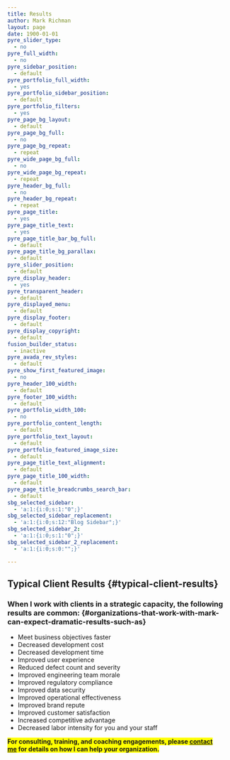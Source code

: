 ```yaml
---
title: Results
author: Mark Richman
layout: page
date: 1900-01-01
pyre_slider_type:
  - no
pyre_full_width:
  - no
pyre_sidebar_position:
  - default
pyre_portfolio_full_width:
  - yes
pyre_portfolio_sidebar_position:
  - default
pyre_portfolio_filters:
  - yes
pyre_page_bg_layout:
  - default
pyre_page_bg_full:
  - no
pyre_page_bg_repeat:
  - repeat
pyre_wide_page_bg_full:
  - no
pyre_wide_page_bg_repeat:
  - repeat
pyre_header_bg_full:
  - no
pyre_header_bg_repeat:
  - repeat
pyre_page_title:
  - yes
pyre_page_title_text:
  - yes
pyre_page_title_bar_bg_full:
  - default
pyre_page_title_bg_parallax:
  - default
pyre_slider_position:
  - default
pyre_display_header:
  - yes
pyre_transparent_header:
  - default
pyre_displayed_menu:
  - default
pyre_display_footer:
  - default
pyre_display_copyright:
  - default
fusion_builder_status:
  - inactive
pyre_avada_rev_styles:
  - default
pyre_show_first_featured_image:
  - no
pyre_header_100_width:
  - default
pyre_footer_100_width:
  - default
pyre_portfolio_width_100:
  - no
pyre_portfolio_content_length:
  - default
pyre_portfolio_text_layout:
  - default
pyre_portfolio_featured_image_size:
  - default
pyre_page_title_text_alignment:
  - default
pyre_page_title_100_width:
  - default
pyre_page_title_breadcrumbs_search_bar:
  - default
sbg_selected_sidebar:
  - 'a:1:{i:0;s:1:"0";}'
sbg_selected_sidebar_replacement:
  - 'a:1:{i:0;s:12:"Blog Sidebar";}'
sbg_selected_sidebar_2:
  - 'a:1:{i:0;s:1:"0";}'
sbg_selected_sidebar_2_replacement:
  - 'a:1:{i:0;s:0:"";}'

---
```

## Typical Client Results {#typical-client-results}

### When I work with clients in a strategic capacity, the following results are common: {#organizations-that-work-with-mark-can-expect-dramatic-results-such-as}

  * Meet business objectives faster
  * Decreased development cost
  * Decreased development time
  * Improved user experience
  * Reduced defect count and severity
  * Improved engineering team morale
  * Improved regulatory compliance
  * Improved data security
  * Improved operational effectiveness
  * Improved brand repute
  * Improved customer satisfaction
  * Increased competitive advantage
  * Decreased labor intensity for you and your staff

<span style="background-color: #ffff00; font-weight: bold;">For consulting, training, and coaching engagements, please&nbsp;<a href="http://www.markrichman.com/contact" title="Contact">contact me</a>&nbsp;for details on how I can help your organization.</span>